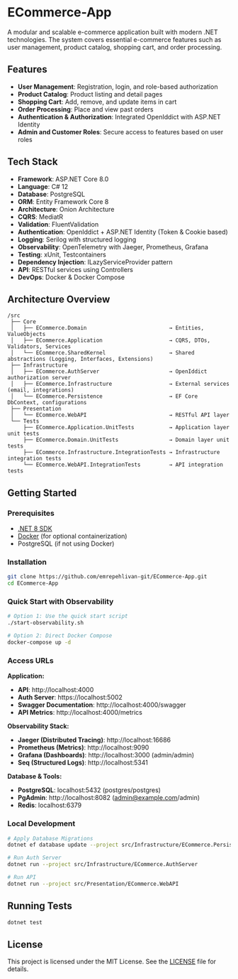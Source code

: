 # ECommerce-App

A modular and scalable e-commerce application built with modern .NET technologies. The system covers essential e-commerce features such as user management, product catalog, shopping cart, and order processing.

## Features

- **User Management**: Registration, login, and role-based authorization
- **Product Catalog**: Product listing and detail pages
- **Shopping Cart**: Add, remove, and update items in cart
- **Order Processing**: Place and view past orders
- **Authentication & Authorization**: Integrated OpenIddict with ASP.NET Identity
- **Admin and Customer Roles**: Secure access to features based on user roles

## Tech Stack

- **Framework**: ASP.NET Core 8.0
- **Language**: C# 12
- **Database**: PostgreSQL
- **ORM**: Entity Framework Core 8
- **Architecture**: Onion Architecture
- **CQRS**: MediatR
- **Validation**: FluentValidation
- **Authentication**: OpenIddict + ASP.NET Identity (Token & Cookie based)
- **Logging**: Serilog with structured logging
- **Observability**: OpenTelemetry with Jaeger, Prometheus, Grafana
- **Testing**: xUnit, Testcontainers
- **Dependency Injection**: ILazyServiceProvider pattern
- **API**: RESTful services using Controllers
- **DevOps**: Docker & Docker Compose

## Architecture Overview

```
/src
 ├── Core
 │   ├── ECommerce.Domain                          → Entities, ValueObjects
 │   ├── ECommerce.Application                     → CQRS, DTOs, Validators, Services
 │   └── ECommerce.SharedKernel                    → Shared abstractions (Logging, Interfaces, Extensions)
 ├── Infrastructure
 │   ├── ECommerce.AuthServer                      → OpenIddict authorization server
 │   ├── ECommerce.Infrastructure                  → External services (email, integrations)
 │   └── ECommerce.Persistence                     → EF Core DbContext, configurations
 ├── Presentation
 │   └── ECommerce.WebAPI                          → RESTful API layer
 └── Tests
     ├── ECommerce.Application.UnitTests           → Application layer unit tests
     ├── ECommerce.Domain.UnitTests                → Domain layer unit tests
     ├── ECommerce.Infrastructure.IntegrationTests → Infrastructure integration tests
     └── ECommerce.WebAPI.IntegrationTests         → API integration tests
```

## Getting Started

### Prerequisites

- [.NET 8 SDK](https://dotnet.microsoft.com/en-us/download)
- [Docker](https://www.docker.com/) (for optional containerization)
- PostgreSQL (if not using Docker)

### Installation

```bash
git clone https://github.com/emrepehlivan-git/ECommerce-App.git
cd ECommerce-App
```

### Quick Start with Observability

```bash
# Option 1: Use the quick start script
./start-observability.sh

# Option 2: Direct Docker Compose
docker-compose up -d
```

### Access URLs

**Application:**
- **API**: http://localhost:4000
- **Auth Server**: https://localhost:5002
- **Swagger Documentation**: http://localhost:4000/swagger
- **API Metrics**: http://localhost:4000/metrics

**Observability Stack:**
- **Jaeger (Distributed Tracing)**: http://localhost:16686
- **Prometheus (Metrics)**: http://localhost:9090
- **Grafana (Dashboards)**: http://localhost:3000 (admin/admin)
- **Seq (Structured Logs)**: http://localhost:5341

**Database & Tools:**
- **PostgreSQL**: localhost:5432 (postgres/postgres)
- **PgAdmin**: http://localhost:8082 (admin@example.com/admin)
- **Redis**: localhost:6379

### Local Development

```bash
# Apply Database Migrations
dotnet ef database update --project src/Infrastructure/ECommerce.Persistence

# Run Auth Server
dotnet run --project src/Infrastructure/ECommerce.AuthServer

# Run API
dotnet run --project src/Presentation/ECommerce.WebAPI
```

## Running Tests

```bash
dotnet test
```

## License

This project is licensed under the MIT License. See the [LICENSE](./LICENSE) file for details.
